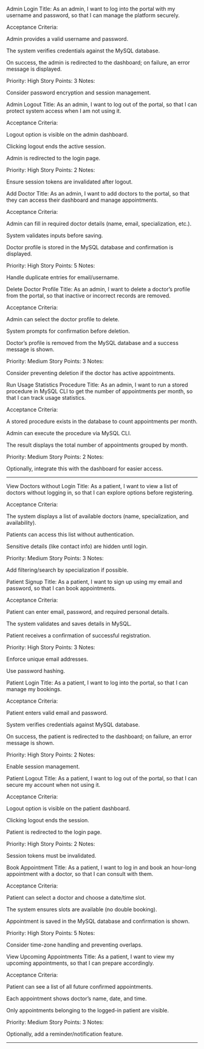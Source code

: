 Admin Login
Title:
As an admin, I want to log into the portal with my username and password, so that I can manage the platform securely.

Acceptance Criteria:

Admin provides a valid username and password.

The system verifies credentials against the MySQL database.

On success, the admin is redirected to the dashboard; on failure, an error message is displayed.

Priority: High
Story Points: 3
Notes:

Consider password encryption and session management.

Admin Logout
Title:
As an admin, I want to log out of the portal, so that I can protect system access when I am not using it.

Acceptance Criteria:

Logout option is visible on the admin dashboard.

Clicking logout ends the active session.

Admin is redirected to the login page.

Priority: High
Story Points: 2
Notes:

Ensure session tokens are invalidated after logout.

Add Doctor
Title:
As an admin, I want to add doctors to the portal, so that they can access their dashboard and manage appointments.

Acceptance Criteria:

Admin can fill in required doctor details (name, email, specialization, etc.).

System validates inputs before saving.

Doctor profile is stored in the MySQL database and confirmation is displayed.

Priority: High
Story Points: 5
Notes:

Handle duplicate entries for email/username.

Delete Doctor Profile
Title:
As an admin, I want to delete a doctor’s profile from the portal, so that inactive or incorrect records are removed.

Acceptance Criteria:

Admin can select the doctor profile to delete.

System prompts for confirmation before deletion.

Doctor’s profile is removed from the MySQL database and a success message is shown.

Priority: Medium
Story Points: 3
Notes:

Consider preventing deletion if the doctor has active appointments.

Run Usage Statistics Procedure
Title:
As an admin, I want to run a stored procedure in MySQL CLI to get the number of appointments per month, so that I can track usage statistics.

Acceptance Criteria:

A stored procedure exists in the database to count appointments per month.

Admin can execute the procedure via MySQL CLI.

The result displays the total number of appointments grouped by month.

Priority: Medium
Story Points: 2
Notes:

Optionally, integrate this with the dashboard for easier access.



------------------------------------------

View Doctors without Login
Title:
As a patient, I want to view a list of doctors without logging in, so that I can explore options before registering.

Acceptance Criteria:

The system displays a list of available doctors (name, specialization, and availability).

Patients can access this list without authentication.

Sensitive details (like contact info) are hidden until login.

Priority: Medium
Story Points: 3
Notes:

Add filtering/search by specialization if possible.

Patient Signup
Title:
As a patient, I want to sign up using my email and password, so that I can book appointments.

Acceptance Criteria:

Patient can enter email, password, and required personal details.

The system validates and saves details in MySQL.

Patient receives a confirmation of successful registration.

Priority: High
Story Points: 3
Notes:

Enforce unique email addresses.

Use password hashing.

Patient Login
Title:
As a patient, I want to log into the portal, so that I can manage my bookings.

Acceptance Criteria:

Patient enters valid email and password.

System verifies credentials against MySQL database.

On success, the patient is redirected to the dashboard; on failure, an error message is shown.

Priority: High
Story Points: 2
Notes:

Enable session management.

Patient Logout
Title:
As a patient, I want to log out of the portal, so that I can secure my account when not using it.

Acceptance Criteria:

Logout option is visible on the patient dashboard.

Clicking logout ends the session.

Patient is redirected to the login page.

Priority: High
Story Points: 2
Notes:

Session tokens must be invalidated.

Book Appointment
Title:
As a patient, I want to log in and book an hour-long appointment with a doctor, so that I can consult with them.

Acceptance Criteria:

Patient can select a doctor and choose a date/time slot.

The system ensures slots are available (no double booking).

Appointment is saved in the MySQL database and confirmation is shown.

Priority: High
Story Points: 5
Notes:

Consider time-zone handling and preventing overlaps.

View Upcoming Appointments
Title:
As a patient, I want to view my upcoming appointments, so that I can prepare accordingly.

Acceptance Criteria:

Patient can see a list of all future confirmed appointments.

Each appointment shows doctor’s name, date, and time.

Only appointments belonging to the logged-in patient are visible.

Priority: Medium
Story Points: 3
Notes:

Optionally, add a reminder/notification feature.



---------------------------------------------------------------------
